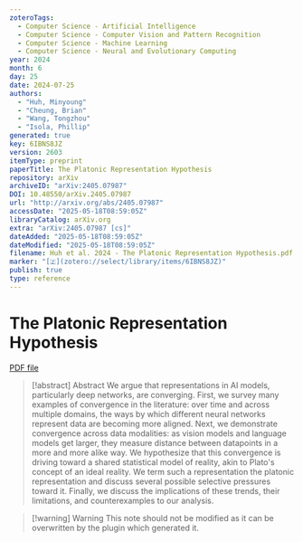 ```yaml
---
zoteroTags:
  - Computer Science - Artificial Intelligence
  - Computer Science - Computer Vision and Pattern Recognition
  - Computer Science - Machine Learning
  - Computer Science - Neural and Evolutionary Computing
year: 2024
month: 6
day: 25
date: 2024-07-25
authors:
  - "Huh, Minyoung"
  - "Cheung, Brian"
  - "Wang, Tongzhou"
  - "Isola, Phillip"
generated: true
key: 6IBNS8JZ
version: 2603
itemType: preprint
paperTitle: The Platonic Representation Hypothesis
repository: arXiv
archiveID: "arXiv:2405.07987"
DOI: 10.48550/arXiv.2405.07987
url: "http://arxiv.org/abs/2405.07987"
accessDate: "2025-05-18T08:59:05Z"
libraryCatalog: arXiv.org
extra: "arXiv:2405.07987 [cs]"
dateAdded: "2025-05-18T08:59:05Z"
dateModified: "2025-05-18T08:59:05Z"
filename: Huh et al. 2024 - The Platonic Representation Hypothesis.pdf
marker: "[🇿](zotero://select/library/items/6IBNS8JZ)"
publish: true
type: reference
---
```

# The Platonic Representation Hypothesis

[PDF file](/Papers/PDFs/Huh%20et%20al.%202024%20-%20The%20Platonic%20Representation%20Hypothesis.pdf)

> [!abstract] Abstract
> We argue that representations in AI models, particularly deep networks, are converging. First, we survey many examples of convergence in the literature: over time and across multiple domains, the ways by which different neural networks represent data are becoming more aligned. Next, we demonstrate convergence across data modalities: as vision models and language models get larger, they measure distance between datapoints in a more and more alike way. We hypothesize that this convergence is driving toward a shared statistical model of reality, akin to Plato's concept of an ideal reality. We term such a representation the platonic representation and discuss several possible selective pressures toward it. Finally, we discuss the implications of these trends, their limitations, and counterexamples to our analysis.

>[!warning] Warning
> This note should not be modified as it can be overwritten by the plugin which generated it.

